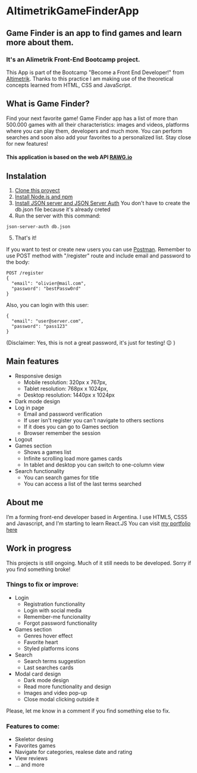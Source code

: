 # AltimetrikGameFinderApp #
## Game Finder is an app to find games and learn more about them. 
### It's an Alimetrik Front-End Bootcamp project.

This App is part of the Bootcamp "Become a Front End Developer!" from [Altimetrik](https://altimetrik.com). Thanks to this practice I am making use of the theoretical concepts learned from HTML, CSS and JavaScript.

## What is Game Finder?
Find your next favorite game! Game Finder app has a list of more than 500.000 games with all their characteristics: images and videos, platforms where you can play them, developers and much more. You can perform searches and soon also add your favorites to a personalized list.
Stay close for new features!

#### This application is based on the web API [RAWG.io](https://rawg.io)

## Instalation
1. [Clone this proyect](https://docs.github.com/en/repositories/creating-and-managing-repositories/cloning-a-repository)
2. [Install Node.js and npm](https://docs.npmjs.com/downloading-and-installing-node-js-and-npm)
3. [Install JSON server and JSON Server Auth](https://www.npmjs.com/package/json-server-auth)
    You don't have to create the db.json file because it's already creted
4. Run the server with this command:
```
json-server-auth db.json
```
5. That's it!

If you want to test or create new users you can use [Postman](https://web.postman.co/). Remember to use POST method with "/register" route and include email and password to the body:
```
POST /register
{
  "email": "olivier@mail.com",
  "password": "bestPassw0rd"
}
```
Also, you can login with this user:
```
{
  "email": "user@server.com",
  "password": "pass123"
}
```
(Disclaimer: Yes, this is not a great password, it's just for testing! :wink: )

## Main features
* Responsive design
    - Mobile resolution: 320px x 767px,
    - Tablet resolution: 768px x 1024px,
    - Desktop resolution: 1440px x 1024px
* Dark mode design
* Log in page
    - Email and password verification
    - If user isn't register you can't navigate to others sections
    - If it does you can go to Games section
    - Browser remember the session
* Logout
* Games section
    - Shows a games list
    - Infinite scrolling load more games cards
    - In tablet and desktop you can switch to one-column view
* Search functionality
    - You can search games for title
    - You can access a list of the last terms searched


## About me
I’m a forming front-end developer based in Argentina. I use HTML5, CSS5 and Javascript, and I'm starting to learn React.JS
You can visit [my portfolio here](https://marianaconti.vercel.app/)

## Work in progress
This projects is still ongoing. Much of it still needs to be developed. Sorry if you find something broke!

### Things to fix or improve:
* Login
    - Registration functionality
    - Login with social media
    - Remember-me funcionality
    - Forgot password functionality
* Games section
    - Genres hover effect
    - Favorite heart
    - Styled platforms icons
* Search
    - Search terms suggestion
    - Last searches cards
* Modal card design
    - Dark mode design
    - Read more functionality and design
    - Images and video pop-up
    - Close modal clicking outside it

Please, let me know in a comment if you find something else to fix.

### Features to come:
* Skeletor desing
* Favorites games
* Navigate for categories, realese date and rating
* View reviews
* ... and more